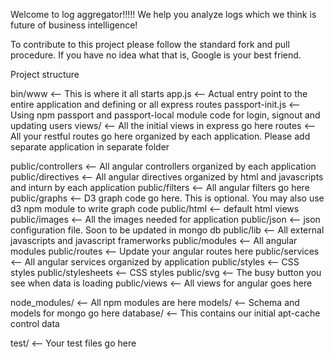 Welcome to log aggregator!!!!! We help you analyze logs which we think is future of business intelligence!

To contribute to this project please follow the standard fork and pull procedure. If you have no idea what that is, Google is your best friend.

Project structure

bin/www <-- This is where it all starts
app.js <-- Actual entry point to the entire application and defining or all express routes
passport-init.js <-- Using npm passport and passport-local module code for login, signout and updating users
views/ <-- All the initial views in express go here
routes <-- All your restful routes go here organized by each application. Please add separate application in separate folder


public/controllers <-- All angular controllers organized by each application
public/directives <-- All angular directives organized by html and javascripts and inturn by each application
public/filters <-- All angular filters go here
public/graphs <-- D3 graph code go here. This is optional. You may also use d3 npm module to write graph code
public/html <-- default html views
public/images <-- All the images needed for application
public/json <-- json configuration file. Soon to be updated in mongo db
public/lib <-- All external javascripts and javascript framerworks
public/modules <-- All angular modules
public/routes <-- Update your angular routes here
public/services <-- All angular services organized by application
public/styles <-- CSS styles
public/stylesheets <-- CSS styles
public/svg <-- The busy button you see when data is loading
public/views <-- All views for angular goes here

node_modules/ <-- All npm modules are here
models/ <-- Schema and models for mongo go here
database/ <-- This contains our initial apt-cache control data

test/ <--  Your test files go here
